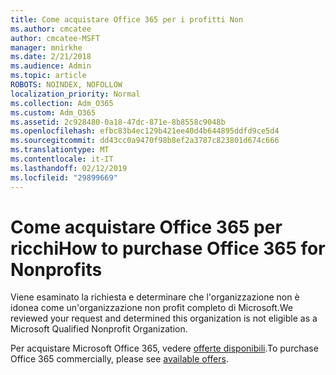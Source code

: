 ```yaml
---
title: Come acquistare Office 365 per i profitti Non
ms.author: cmcatee
author: cmcatee-MSFT
manager: mnirkhe
ms.date: 2/21/2018
ms.audience: Admin
ms.topic: article
ROBOTS: NOINDEX, NOFOLLOW
localization_priority: Normal
ms.collection: Adm_O365
ms.custom: Adm_O365
ms.assetid: 2c928480-0a18-47dc-871e-8b8558c9048b
ms.openlocfilehash: efbc83b4ec129b421ee40d4b644895ddfd9ce5d4
ms.sourcegitcommit: dd43cc0a9470f98b8ef2a3787c823801d674c666
ms.translationtype: MT
ms.contentlocale: it-IT
ms.lasthandoff: 02/12/2019
ms.locfileid: "29899669"
---
```

# <a name="how-to-purchase-office-365-for-nonprofits"></a><span data-ttu-id="921d0-102">Come acquistare Office 365 per ricchi</span><span class="sxs-lookup"><span data-stu-id="921d0-102">How to purchase Office 365 for Nonprofits</span></span>

<span data-ttu-id="921d0-103">Viene esaminato la richiesta e determinare che l'organizzazione non è idonea come un'organizzazione non profit completo di Microsoft.</span><span class="sxs-lookup"><span data-stu-id="921d0-103">We reviewed your request and determined this organization is not eligible as a Microsoft Qualified Nonprofit Organization.</span></span>
  
<span data-ttu-id="921d0-104">Per acquistare Microsoft Office 365, vedere [offerte disponibili](https://portal.office.com/AdminPortal/Home).</span><span class="sxs-lookup"><span data-stu-id="921d0-104">To purchase Office 365 commercially, please see [available offers](https://portal.office.com/AdminPortal/Home).</span></span>
  

